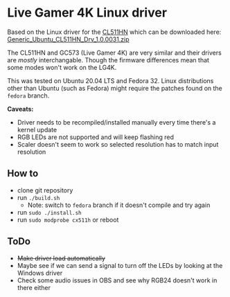 # Live Gamer 4K Linux driver

Based on the Linux driver for the [CL511HN](https://www.avermedia.com/professional/product/cl511hn/overview)
which can be downloaded here: [Generic_Ubuntu_CL511HN_Drv_1.0.0031.zip](http://storage.avermedia.com/web_release_www/CL511HN/Generic_Ubuntu_CL511HN_Drv_1.0.0031.zip)

The CL511HN and GC573 (Live Gamer 4K) are very similar and their drivers are *mostly* interchangable. Though the firmware differences mean that some modes won't work on the LG4K.

This was tested on Ubuntu 20.04 LTS and Fedora 32. Linux distributions other than Ubuntu (such as Fedora) might require the patches found on the `fedora` branch.

**Caveats:**
* Driver needs to be recompiled/installed manually every time there's a kernel update
* RGB LEDs are not supported and will keep flashing red
* Scaler doesn't seem to work so selected resolution has to match input resolution

## How to

* clone git repository
* run `./build.sh`
  + Note: switch to `fedora` branch if it doesn't compile and try again
* run `sudo ./install.sh`
* run `sudo modprobe cx511h` or reboot

## ToDo

* ~~Make driver load automatically~~
* Maybe see if we can send a signal to turn off the LEDs by looking at the Windows driver
* Check some audio issues in OBS and see why RGB24 doesn't work in there either

